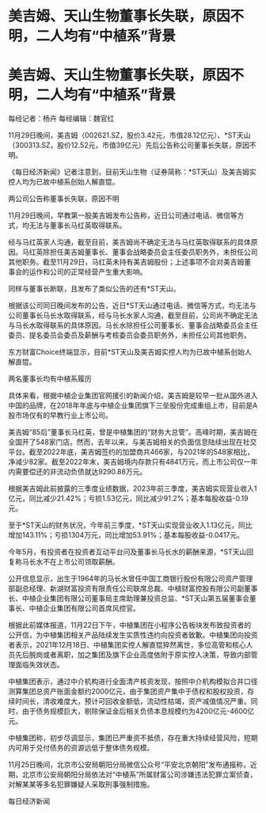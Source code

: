 # 美吉姆、天山生物董事长失联，原因不明，二人均有“中植系”背景

# 美吉姆、天山生物董事长失联，原因不明，二人均有“中植系”背景

每经记者：杨卉 每经编辑：魏官红

11月29日晚间，美吉姆（002621.SZ，股价3.42元，市值28.12亿元）、*ST天山（300313.SZ，股价12.52元，市值39亿元）先后公告称公司董事长失联，原因不明。

《每日经济新闻》记者注意到，目前天山生物（证券简称：*ST天山）及美吉姆实控人均为已故中植系创始人解直锟。

两公司公告称董事长失联，原因不明

11月29日晚间，早教第一股美吉姆发布公告称，近日公司通过电话、微信等方式，均无法与董事长马红英取得联系。

经与马红英家人沟通，截至目前，美吉姆尚不确定无法与马红英取得联系的具体原因。马红英除担任美吉姆董事长、董事会战略委员会主任委员职务外，未担任公司其他职务。截至11月29日，马红英未持有美吉姆股份；上述事项不会对美吉姆董事会的运作和公司的正常经营产生重大影响。

同样与董事长断联，且发布了类似公告的还有*ST天山。

根据该公司同日晚间发布的公告，近日*ST天山通过电话、微信等方式，均无法与公司董事长马长水取得联系，经与马长水家人沟通，截至目前，公司尚不确定无法与马长水取得联系的具体原因。马长水除担任公司董事长、董事会战略委员会主任委员、提名委员会委员及薪酬与考核委员会委员职务外，未担任公司其他职务。

东方财富Choice终端显示，目前*ST天山及美吉姆实控人均为已故中植系创始人解直锟。

两名董事长均有中植系履历

具体来看，根据中植企业集团官网援引的新闻介绍，美吉姆是较早一批从国外进入中国的品牌，在2018年年底与中植企业集团旗下三垒股份完成重组上市，目前是A股市场仅有的早教行业上市公司。

美吉姆“85后”董事长马红英，曾是中植集团的“财务大总管”。高峰时期，美吉姆在全国开了548家门店。然而，去年以来，与美吉姆相关的负面信息陆续出现在社交平台。截至2022年底，美吉姆签约的加盟商共466家，与2021年的548家相比，净减少82家。截至2022年末，美吉姆境内存款只有4841万元，而上市公司仅一年内需要偿还的非流动负债就达9290.88万元。

根据美吉姆此前披露的三季度业绩数据，2023年前三季度，美吉姆实现营业收入1亿元，同比减少21.42%；亏损1.53亿元，同比减少91.2%；基本每股收益-0.19元。

至于*ST天山的财务状况，今年前三季度，*ST天山实现营业收入1.13亿元，同比增加143.11%；亏损1304万元，同比增加53.91%；基本每股收益-0.0417元。

今年5月，有投资者在投资者互动平台问及董事长马长水的薪酬来源，*ST天山回复称马长水不在上市公司领取薪酬。

公开信息显示，出生于1964年的马长水曾任中国工商银行股份有限公司资产管理部副总经理、新湖财富投资有限责任公司联席总裁、中植财富控股有限公司副董事长、中植企业集团有限公司董事局主席助理兼投资总监、*ST天山第五届董事会董事长、中植企业集团有限公司首席风控官。

根据此前媒体报道，11月22日下午，中植集团在小程序公告板块发布致投资者的公开信，为中植集团相关产品陆续发生实质性违约向投资者致歉。中植集团向投资者表示，2021年12月18日、中植集团实控人解直锟猝然离世，多位高管和核心人员先后脱岗或者离职，加之集团及旗下企业高度依附于原实控人决策，导致内部管理面临失效状态。

中植集团表示，通过中介机构进行全面清产核资发现，按照中介机构模拟合并口径测算集团总资产账面金额约2000亿元，由于集团资产集中于债权和股权投资，存续时间长，清收难度大，预计可回收金额低，流动性枯竭，资产减值情况严重。同时，由于债务规模巨大，剔除保证金后相关负债本息规模约为4200亿元-4600亿元。

中植集团称，初步尽调显示，集团已严重资不抵债，存在重大持续经营风险，短期内可用于兑付债务的资源远低于整体债务规模。

11月25日晚间，北京市公安局朝阳分局微信公众号“平安北京朝阳”发布通报称，近期，北京市公安局朝阳分局依法对“中植系”所属财富公司涉嫌违法犯罪立案侦查，对解某某等多名犯罪嫌疑人采取刑事强制措施。

每日经济新闻

